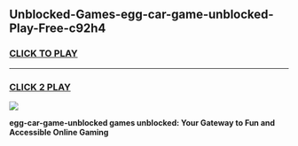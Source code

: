 
## Unblocked-Games-egg-car-game-unblocked-Play-Free-c92h4
<h3>
<a href="https://premium76.site?title=egg-car-game-unblocked&ref=10A">CLICK TO PLAY</a></h3>
<hr>

<h3>
<a href="https://premium76.site?title=egg-car-game-unblocked&ref=10A">CLICK 2 PLAY</a>
  
</h3>

<a href="https://premium76.site?title=egg-car-game-unblocked&ref=10A"><img src="https://clearcache.store/games.png"></a>


**egg-car-game-unblocked games unblocked: Your Gateway to Fun and Accessible Online Gaming**
